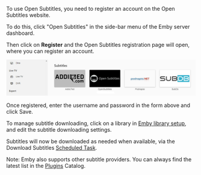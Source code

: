 To use Open Subtitles, you need to register an account on the Open Subtitles website.

To do this, click "Open Subtitles" in the side-bar menu of the Emby server dashboard.

Then click on **Register** and the Open Subtitles registration page will open, where you can register an account.

![](images/server/OpenSubtitles1.png)

Once registered, enter the username and password in the form above and click Save.

To manage subtitle downloading, click on a library in [Emby library setup](Library-Setup.md#subtitles), and edit the subtitle downloading settings.

Subtitles will now be downloaded as needed when available, via the Download Subtitles [Scheduled Task](Scheduled-tasks.md).

Note: Emby also supports other subtitle providers. You can always find the latest list in the [Plugins](Plugins.md) Catalog.
